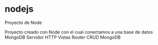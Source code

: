 # nodejs
Proyecto de Node

Proyecto creado con Node con el cual conectamos a una base de datos MongoDB
Servidor HTTP
Vistas
Router
CRUD MongoDB

